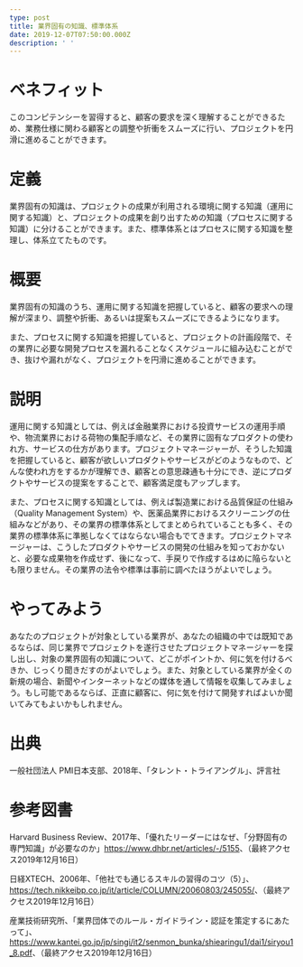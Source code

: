 ```yaml
---
type: post
title: 業界固有の知識、標準体系
date: 2019-12-07T07:50:00.000Z
description: ' '
---
```

# ベネフィット

このコンピテンシーを習得すると、顧客の要求を深く理解することができるため、業務仕様に関わる顧客との調整や折衝をスムーズに行い、プロジェクトを円滑に進めることができます。

# 定義

業界固有の知識は、プロジェクトの成果が利用される環境に関する知識（運用に関する知識）と、プロジェクトの成果を創り出すための知識（プロセスに関する知識）に分けることができます。また、標準体系とはプロセスに関する知識を整理し、体系立てたものです。

# 概要

業界固有の知識のうち、運用に関する知識を把握していると、顧客の要求への理解が深まり、調整や折衝、あるいは提案もスムーズにできるようになります。

また、プロセスに関する知識を把握していると、プロジェクトの計画段階で、その業界に必要な開発プロセスを漏れることなくスケジュールに組み込むことができ、抜けや漏れがなく、プロジェクトを円滑に進めることができます。

# 説明

運用に関する知識としては、例えば金融業界における投資サービスの運用手順や、物流業界における荷物の集配手順など、その業界に固有なプロダクトの使われ方、サービスの仕方があります。プロジェクトマネージャーが、そうした知識を把握していると、顧客が欲しいプロダクトやサービスがどのようなもので、どんな使われ方をするかが理解でき、顧客との意思疎通も十分にでき、逆にプロダクトやサービスの提案をすることで、顧客満足度もアップします。

また、プロセスに関する知識としては、例えば製造業における品質保証の仕組み（Quality Management System）や、医薬品業界におけるスクリーニングの仕組みなどがあり、その業界の標準体系としてまとめられていることも多く、その業界の標準体系に準拠しなくてはならない場合もでてきます。プロジェクトマネージャーは、こうしたプロダクトやサービスの開発の仕組みを知っておかないと、必要な成果物を作成せず、後になって、手戻りで作成するはめに陥らないとも限りません。その業界の法令や標準は事前に調べたほうがよいでしょう。

# やってみよう

あなたのプロジェクトが対象としている業界が、あなたの組織の中では既知であるならば、同じ業界でプロジェクトを遂行させたプロジェクトマネージャーを探し出し、対象の業界固有の知識について、どこがポイントか、何に気を付けるべきか、じっくり聞きだすのがよいでしょう。また、対象としている業界が全くの新規の場合、新聞やインターネットなどの媒体を通して情報を収集してみましょう。もし可能であるならば、正直に顧客に、何に気を付けて開発すればよいか聞いてみてもよいかもしれません。

# 出典

一般社団法人 PMI日本支部、2018年、「タレント・トライアングル」、評言社

# 参考図書

Harvard Business Review、2017年、「優れたリーダーにはなぜ、「分野固有の専門知識」が必要なのか」<https://www.dhbr.net/articles/-/5155>、（最終アクセス2019年12月16日）

日経XTECH、2006年、「他社でも通じるスキルの習得のコツ（5）」、<https://tech.nikkeibp.co.jp/it/article/COLUMN/20060803/245055/>、（最終アクセス2019年12月16日）

産業技術研究所、「業界団体でのルール・ガイドライン・認証を策定するにあたって」、<https://www.kantei.go.jp/jp/singi/it2/senmon_bunka/shiearingu1/dai1/siryou1_8.pdf>、（最終アクセス2019年12月16日）
